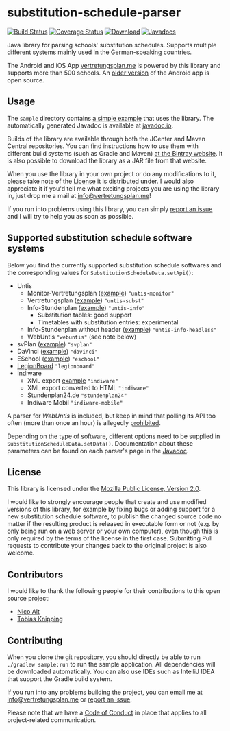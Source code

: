 # substitution-schedule-parser
[![Build Status](https://travis-ci.org/vertretungsplanme/substitution-schedule-parser.svg?branch=master)](https://travis-ci.org/vertretungsplanme/substitution-schedule-parser)
[![Coverage Status](https://img.shields.io/codecov/c/github/vertretungsplanme/substitution-schedule-parser.svg)](https://codecov.io/gh/vertretungsplanme/substitution-schedule-parser)
[![Download](https://api.bintray.com/packages/vertretungsplanme/maven/substitution-schedule-parser/images/download.svg)](https://bintray.com/vertretungsplanme/maven/substitution-schedule-parser/_latestVersion)
[![Javadocs](https://www.javadoc.io/badge/me.vertretungsplan/parser.svg)](https://www.javadoc.io/doc/me.vertretungsplan/parser)

Java library for parsing schools' substitution schedules. Supports multiple different systems mainly used in the German-speaking countries.

The Android and iOS App [vertretungsplan.me](https://vertretungsplan.me) is powered by this library and supports more than 500 schools. An [older version](https://github.com/johan12345/vertretungsplan) of the Android app is open source.

## Usage
The `sample` directory contains [a simple example](https://github.com/vertretungsplanme/substitution-schedule-parser/blob/master/sample/src/main/java/me/vertretungsplan/sample/Sample.java) that uses the library. The automatically generated Javadoc is available at [javadoc.io](https://www.javadoc.io/doc/me.vertretungsplan/parser).

Builds of the library are available through both the JCenter and Maven Central repositories. You can find instructions
how to use them with different build systems (such as Gradle and Maven)
[at the Bintray website](https://bintray.com/vertretungsplanme/maven/substitution-schedule-parser/_latestVersion). It is
also possible to download the library as a JAR file from that website.

When you use the library in your own project or do any modifications to it, please take note of the
[License](#license) it is distributed under. I would also appreciate it if you'd tell me what exciting projects you
are using the library in, just drop me a mail at info@vertretungsplan.me!

If you run into problems using this library, you can simply
[report an issue](https://github.com/johan12345/substitution-schedule-parser/issues/new) and I will try to help you
as soon as possible.

## Supported substitution schedule software systems
Below you find the currently supported substitution schedule softwares and the corresponding values for `SubstitutionScheduleData.setApi()`:

* Untis
  * Monitor-Vertretungsplan ([example](http://vertretung.lornsenschule.de/schueler/subst_001.htm)) `"untis-monitor"`
  * Vertretungsplan ([example](http://www.jkg-stuttgart.de/jkgdata/vertretungsplan/sa3.htm)) `"untis-subst"`
  * Info-Stundenplan ([example](http://www.akg-bensheim.de/akgweb2011/content/Vertretung/default.htm)) `"untis-info"`
    * Substitution tables: good support
    * Timetables with substitution entries: experimental
  * Info-Stundenplan without header ([example](http://www.egwerther.de/vertretungsplan/w00000.htm)) `"untis-info-headless"`
  * WebUntis `"webuntis"` (see note below)
* svPlan ([example](http://www.ratsschule.de/Vplan/PH_heute.htm)) `"svplan"`
* DaVinci ([example](http://hochtaunusschule.de/hts-vertretungsplan/)) `"davinci"`
* ESchool ([example](http://eschool.topackt.com/?wp=d7406384445ce1fc9409bc90f95ccef5&go=vplan&content=x1)) `"eschool"`
* [LegionBoard](http://legionboard.org) `"legionboard"`
* Indiware
  * XML export [example](http://burg-gymnasiumwettin.de/sites/schule/plan/mo.xml) `"indiware"`
  * XML export converted to HTML `"indiware"`
  * Stundenplan24.de `"stundenplan24"`
  * Indiware Mobil `"indiware-mobile"`

A parser for *WebUntis* is included, but keep in mind that polling its API too often (more than once an hour) is allegedly [prohibited](http://www.grupet.at/phpBB3/viewtopic.php?f=2&t=5643#p15568).

Depending on the type of software, different options need to be supplied in `SubstitutionScheduleData.setData()`. Documentation about these parameters can be found on each parser's page in the [Javadoc](https://www.javadoc.io/doc/me.vertretungsplan/parser).

## License
This library is licensed under the [Mozilla Public License, Version 2.0](https://www.mozilla.org/en-US/MPL/2.0/).

I would like to strongly encourage people that create and use modified versions of this library, for example by fixing
bugs or adding support for a new substitution schedule software, to publish the changed source code no matter if the
resulting product is released in executable form or not (e.g. by only being run on a web server or your own computer),
even though this is only required by the terms of the license in the first case. Submitting Pull requests to
contribute your changes back to the original project is also welcome.

## Contributors
I would like to thank the following people for their contributions to this open source project:
- [Nico Alt](https://github.com/AltNico)
- [Tobias Knipping](https://github.com/to-kn)

## Contributing
When you clone the git repository, you should directly be able to run `./gradlew sample:run` to run the sample application. All dependencies will be downloaded automatically. You can also use IDEs such as IntelliJ IDEA that support the Gradle build system.

If you run into any problems building the project, you can email me at info@vertretungsplan.me or
[report an issue](https://github.com/johan12345/substitution-schedule-parser/issues/new).

Please note that we have a [Code of Conduct](https://github.com/johan12345/substitution-schedule-parser/blob/master/CODE_OF_CONDUCT.md)
in place that applies to all project-related communication.
